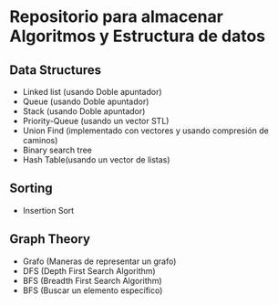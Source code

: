 #   Repositorio para almacenar Algoritmos y Estructura de datos

##  Data Structures

* Linked list (usando Doble apuntador)
* Queue (usando Doble apuntador)
* Stack (usando Doble apuntador)
* Priority-Queue (usando un vector STL)
* Union Find (implementado con vectores y usando compresión de caminos)
* Binary search tree
* Hash Table(usando un vector de listas)

##  Sorting

* Insertion Sort

##  Graph Theory

* Grafo (Maneras de representar un grafo)
* DFS (Depth First Search Algorithm)
* BFS (Breadth First Search Algorithm)
* BFS (Buscar un elemento específico)